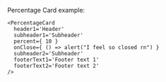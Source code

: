 Percentage Card example:

    <PercentageCard
      header1='Header'
      subheader1='Subheader'
      percent={ 10 }
      onClose={ () => alert("I feel so closed rn") }
      subheader2='Subheader'
      footerText1='Footer text 1'
      footerText2='Footer text 2'
    />
